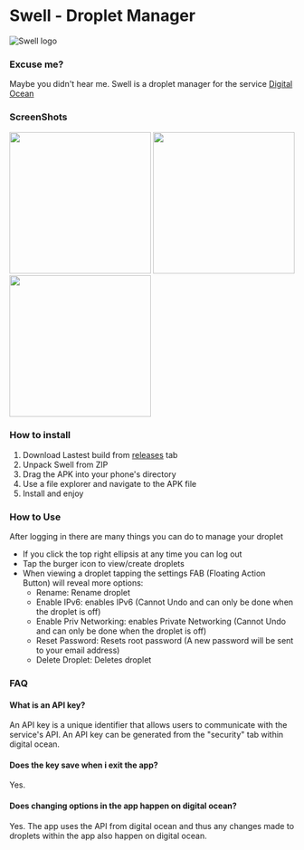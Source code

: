 # Swell - Droplet Manager
![Swell logo](https://i.imgur.com/YtpYoPn.png)
### Excuse me?
Maybe you didn't hear me. Swell is a droplet manager for the service [Digital Ocean](https://www.digitalocean.com/)

### ScreenShots
<img src="https://i.imgur.com/lyD4mba.jpg" width="250">
<img src="https://i.imgur.com/yZgHJ2e.jpg" width="250">
<img src="https://i.imgur.com/zgcnwlr.jpg" width="250">

### How to install
1. Download Lastest build from [releases](https://github.com/mrmelonson/Swell/releases) tab
2. Unpack Swell from ZIP
3. Drag the APK into your phone's directory
4. Use a file explorer and navigate to the APK file
5. Install and enjoy

### How to Use
After logging in there are many things you can do to manage your droplet
- If you click the top right ellipsis at any time you can log out
- Tap the burger icon to view/create droplets
- When viewing a droplet tapping the settings FAB (Floating Action Button) will reveal more options:
    - Rename: Rename droplet
    - Enable IPv6: enables IPv6 (Cannot Undo and can only be done when the droplet is off)
    - Enable Priv Networking: enables Private Networking (Cannot Undo and can only be done when the droplet is off)
    - Reset Password: Resets root password (A new password will be sent to your email address)
    - Delete Droplet: Deletes droplet

### FAQ
#### What is an API key?
An API key is a unique identifier that allows users to communicate with the service's API. An API key can be generated from the "security" tab within digital ocean.

#### Does the key save when i exit the app?
Yes.

#### Does changing options in the app happen on digital ocean?
Yes. The app uses the API from digital ocean and thus any changes made to droplets within the app also happen on digital ocean.

